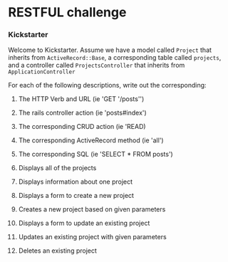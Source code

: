 # RESTFUL challenge

### Kickstarter
Welcome to Kickstarter. Assume we have a model called `Project` that inherits from `ActiveRecord::Base`, a corresponding table called `projects`, and a controller called `ProjectsController` that inherits from `ApplicationController`

For each of the following descriptions, write out the corresponding:
1. The HTTP Verb and URL (ie 'GET '/posts'')
2. The rails controller action (ie 'posts#index')
3. The corresponding CRUD action (ie 'READ)
4. The corresponding ActiveRecord method (ie 'all')
5. The corresponding SQL (ie 'SELECT * FROM posts')

1. Displays all of the projects
2. Displays information about one project
3. Displays a form to create a new project
4. Creates a new project based on given parameters
5. Displays a form to update an existing project
6. Updates an existing project with given parameters
7. Deletes an existing project
